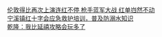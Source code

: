   
[伦敦得比再次上演连红不停 枪手蓝军大战 红单岿然不动](http://www.dianyue.me/archives/704/f2t7kuknj31mhj0m/)  
[宁溪镇红十字会应急救护培训，普及防溺水知识](http://www.dianyue.me/archives/696/vrvba9qv8shuew2n/)  
[乾隆：我比延禧攻略会玩多了](http://www.dianyue.me/archives/439/3wdm3fgz90hm5jzc/)